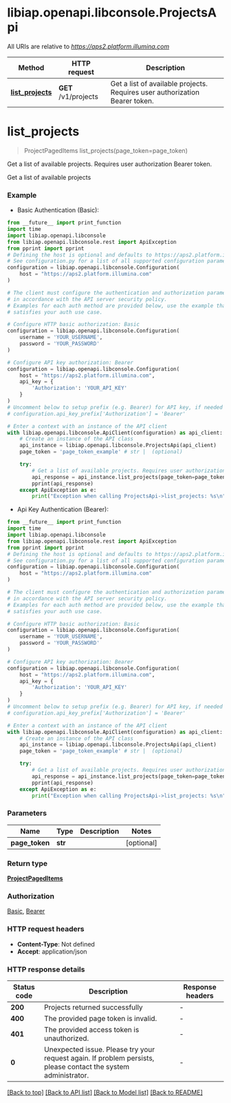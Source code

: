 # libiap.openapi.libconsole.ProjectsApi

All URIs are relative to *https://aps2.platform.illumina.com*

Method | HTTP request | Description
------------- | ------------- | -------------
[**list_projects**](ProjectsApi.md#list_projects) | **GET** /v1/projects | Get a list of available projects. Requires user authorization Bearer token.


# **list_projects**
> ProjectPagedItems list_projects(page_token=page_token)

Get a list of available projects. Requires user authorization Bearer token.

Get a list of available projects

### Example

* Basic Authentication (Basic):
```python
from __future__ import print_function
import time
import libiap.openapi.libconsole
from libiap.openapi.libconsole.rest import ApiException
from pprint import pprint
# Defining the host is optional and defaults to https://aps2.platform.illumina.com
# See configuration.py for a list of all supported configuration parameters.
configuration = libiap.openapi.libconsole.Configuration(
    host = "https://aps2.platform.illumina.com"
)

# The client must configure the authentication and authorization parameters
# in accordance with the API server security policy.
# Examples for each auth method are provided below, use the example that
# satisfies your auth use case.

# Configure HTTP basic authorization: Basic
configuration = libiap.openapi.libconsole.Configuration(
    username = 'YOUR_USERNAME',
    password = 'YOUR_PASSWORD'
)

# Configure API key authorization: Bearer
configuration = libiap.openapi.libconsole.Configuration(
    host = "https://aps2.platform.illumina.com",
    api_key = {
        'Authorization': 'YOUR_API_KEY'
    }
)
# Uncomment below to setup prefix (e.g. Bearer) for API key, if needed
# configuration.api_key_prefix['Authorization'] = 'Bearer'

# Enter a context with an instance of the API client
with libiap.openapi.libconsole.ApiClient(configuration) as api_client:
    # Create an instance of the API class
    api_instance = libiap.openapi.libconsole.ProjectsApi(api_client)
    page_token = 'page_token_example' # str |  (optional)

    try:
        # Get a list of available projects. Requires user authorization Bearer token.
        api_response = api_instance.list_projects(page_token=page_token)
        pprint(api_response)
    except ApiException as e:
        print("Exception when calling ProjectsApi->list_projects: %s\n" % e)
```

* Api Key Authentication (Bearer):
```python
from __future__ import print_function
import time
import libiap.openapi.libconsole
from libiap.openapi.libconsole.rest import ApiException
from pprint import pprint
# Defining the host is optional and defaults to https://aps2.platform.illumina.com
# See configuration.py for a list of all supported configuration parameters.
configuration = libiap.openapi.libconsole.Configuration(
    host = "https://aps2.platform.illumina.com"
)

# The client must configure the authentication and authorization parameters
# in accordance with the API server security policy.
# Examples for each auth method are provided below, use the example that
# satisfies your auth use case.

# Configure HTTP basic authorization: Basic
configuration = libiap.openapi.libconsole.Configuration(
    username = 'YOUR_USERNAME',
    password = 'YOUR_PASSWORD'
)

# Configure API key authorization: Bearer
configuration = libiap.openapi.libconsole.Configuration(
    host = "https://aps2.platform.illumina.com",
    api_key = {
        'Authorization': 'YOUR_API_KEY'
    }
)
# Uncomment below to setup prefix (e.g. Bearer) for API key, if needed
# configuration.api_key_prefix['Authorization'] = 'Bearer'

# Enter a context with an instance of the API client
with libiap.openapi.libconsole.ApiClient(configuration) as api_client:
    # Create an instance of the API class
    api_instance = libiap.openapi.libconsole.ProjectsApi(api_client)
    page_token = 'page_token_example' # str |  (optional)

    try:
        # Get a list of available projects. Requires user authorization Bearer token.
        api_response = api_instance.list_projects(page_token=page_token)
        pprint(api_response)
    except ApiException as e:
        print("Exception when calling ProjectsApi->list_projects: %s\n" % e)
```

### Parameters

Name | Type | Description  | Notes
------------- | ------------- | ------------- | -------------
 **page_token** | **str**|  | [optional] 

### Return type

[**ProjectPagedItems**](ProjectPagedItems.md)

### Authorization

[Basic](../README.md#Basic), [Bearer](../README.md#Bearer)

### HTTP request headers

 - **Content-Type**: Not defined
 - **Accept**: application/json

### HTTP response details
| Status code | Description | Response headers |
|-------------|-------------|------------------|
**200** | Projects returned successfully |  -  |
**400** | The provided page token is invalid. |  -  |
**401** | The provided access token is unauthorized. |  -  |
**0** | Unexpected issue. Please try your request again. If problem persists, please contact the system administrator. |  -  |

[[Back to top]](#) [[Back to API list]](../README.md#documentation-for-api-endpoints) [[Back to Model list]](../README.md#documentation-for-models) [[Back to README]](../README.md)

